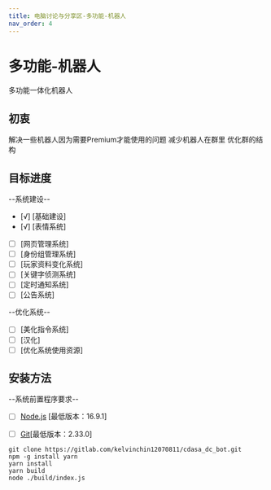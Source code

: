 ```yaml
---
title: 电脑讨论与分享区-多功能-机器人
nav_order: 4
---
```


# 多功能-机器人
多功能一体化机器人

## 初衷
解决一些机器人因为需要Premium才能使用的问题
减少机器人在群里
优化群的结构

## 目标进度
--系统建设--
- [√] [基础建设]
- [√] [表情系统]
- [ ] [网页管理系统]
- [ ] [身份组管理系统]
- [ ] [玩家资料变化系统]
- [ ] [关键字侦测系统]
- [ ] [定时通知系统]
- [ ] [公告系统]

--优化系统--
- [ ] [美化指令系统]
- [ ] [汉化]
- [ ] [优化系统使用资源]

## 安装方法

--系统前置程序要求--
- [ ] [Node.js](https://nodejs.org/zh-cn/) [最低版本：16.9.1] 
- [ ] [Git](https://gitforwindows.org/)[最低版本：2.33.0]


```
git clone https://gitlab.com/kelvinchin12070811/cdasa_dc_bot.git
npm -g install yarn
yarn install
yarn build
node ./build/index.js
```
